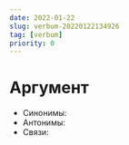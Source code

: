 ```yaml
---
date: 2022-01-22
slug: verbum-20220122134926
tag: [verbum]
priority: 0
---
```

# Аргумент

- Синонимы:
- Антонимы:
- Связи: